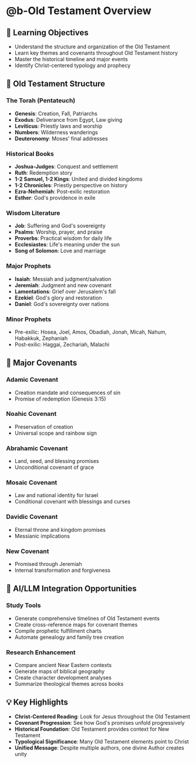 # @b-Old Testament Overview

## 🎯 Learning Objectives
- Understand the structure and organization of the Old Testament
- Learn key themes and covenants throughout Old Testament history
- Master the historical timeline and major events
- Identify Christ-centered typology and prophecy

## 🔧 Old Testament Structure

### The Torah (Pentateuch)
- **Genesis**: Creation, Fall, Patriarchs
- **Exodus**: Deliverance from Egypt, Law giving
- **Leviticus**: Priestly laws and worship
- **Numbers**: Wilderness wanderings
- **Deuteronomy**: Moses' final addresses

### Historical Books
- **Joshua-Judges**: Conquest and settlement
- **Ruth**: Redemption story
- **1-2 Samuel, 1-2 Kings**: United and divided kingdoms
- **1-2 Chronicles**: Priestly perspective on history
- **Ezra-Nehemiah**: Post-exilic restoration
- **Esther**: God's providence in exile

### Wisdom Literature
- **Job**: Suffering and God's sovereignty
- **Psalms**: Worship, prayer, and praise
- **Proverbs**: Practical wisdom for daily life
- **Ecclesiastes**: Life's meaning under the sun
- **Song of Solomon**: Love and marriage

### Major Prophets
- **Isaiah**: Messiah and judgment/salvation
- **Jeremiah**: Judgment and new covenant
- **Lamentations**: Grief over Jerusalem's fall
- **Ezekiel**: God's glory and restoration
- **Daniel**: God's sovereignty over nations

### Minor Prophets
- Pre-exilic: Hosea, Joel, Amos, Obadiah, Jonah, Micah, Nahum, Habakkuk, Zephaniah
- Post-exilic: Haggai, Zechariah, Malachi

## 📅 Major Covenants

### Adamic Covenant
- Creation mandate and consequences of sin
- Promise of redemption (Genesis 3:15)

### Noahic Covenant
- Preservation of creation
- Universal scope and rainbow sign

### Abrahamic Covenant
- Land, seed, and blessing promises
- Unconditional covenant of grace

### Mosaic Covenant
- Law and national identity for Israel
- Conditional covenant with blessings and curses

### Davidic Covenant
- Eternal throne and kingdom promises
- Messianic implications

### New Covenant
- Promised through Jeremiah
- Internal transformation and forgiveness

## 🚀 AI/LLM Integration Opportunities

### Study Tools
- Generate comprehensive timelines of Old Testament events
- Create cross-reference maps for covenant themes
- Compile prophetic fulfillment charts
- Automate genealogy and family tree creation

### Research Enhancement
- Compare ancient Near Eastern contexts
- Generate maps of biblical geography
- Create character development analyses
- Summarize theological themes across books

## 💡 Key Highlights

- **Christ-Centered Reading**: Look for Jesus throughout the Old Testament
- **Covenant Progression**: See how God's promises unfold progressively
- **Historical Foundation**: Old Testament provides context for New Testament
- **Typological Significance**: Many Old Testament elements point to Christ
- **Unified Message**: Despite multiple authors, one divine Author creates unity